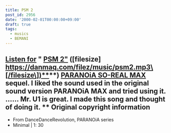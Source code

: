 ```yaml
---
title: PSM 2
post_id: 2956
date: '2000-02-01T00:00:00+09:00'
draft: true
tags:
  - musics
  - BEMANI
---
```


## [Listen for](https://danmaq.com/filez/music/psm2.mp3) " [PSM 2"](https://danmaq.com/filez/music/psm2.mp3) (\[filesize\] [https://danmaq.com/filez/music/psm2.mp3\[/filesize\])**](https://danmaq.com/filez/music/psm2.mp3[/filesize])**) [PARANOiA SO-REAL MAX](https://danmaq.com/2942) sequel. I liked the sound used in the original sound version PARANOiA MAX and tried using it. ...... Mr. U1 is great. I made this song and thought of doing it. ** Original copyright information

*   From DanceDanceRevolution, PARANOiA series
*   Minimal | 1: 30
